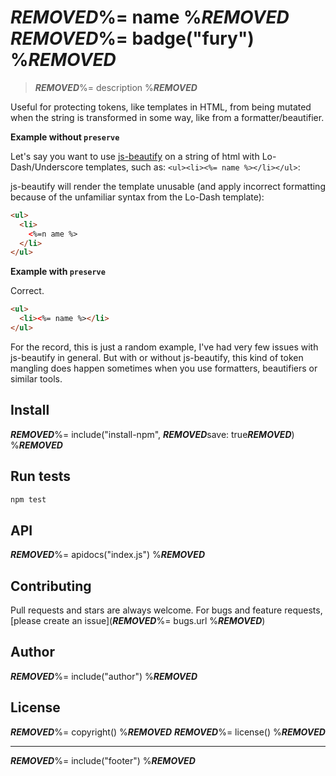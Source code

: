 # ***REMOVED***%= name %***REMOVED*** ***REMOVED***%= badge("fury") %***REMOVED***

> ***REMOVED***%= description %***REMOVED***

Useful for protecting tokens, like templates in HTML, from being mutated when the string is transformed in some way, like from a formatter/beautifier.

**Example without `preserve`**

Let's say you want to use [js-beautify] on a string of html with Lo-Dash/Underscore templates, such as: `<ul><li><%= name %></li></ul>`:

js-beautify will render the template unusable (and apply incorrect formatting because of the unfamiliar syntax from the Lo-Dash template):

```html
<ul>
  <li>
    <%=n ame %>
  </li>
</ul>
```

**Example with `preserve`**

Correct.

```html
<ul>
  <li><%= name %></li>
</ul>
```

For the record, this is just a random example, I've had very few issues with js-beautify in general. But with or without js-beautify, this kind of token mangling does happen sometimes when you use formatters, beautifiers or similar tools.

## Install
***REMOVED***%= include("install-npm", ***REMOVED***save: true***REMOVED***) %***REMOVED***

## Run tests

```bash
npm test
```

## API
***REMOVED***%= apidocs("index.js") %***REMOVED***

## Contributing
Pull requests and stars are always welcome. For bugs and feature requests, [please create an issue](***REMOVED***%= bugs.url %***REMOVED***)

## Author
***REMOVED***%= include("author") %***REMOVED***

## License
***REMOVED***%= copyright() %***REMOVED***
***REMOVED***%= license() %***REMOVED***

***

***REMOVED***%= include("footer") %***REMOVED***

[js-beautify]: https://github.com/beautify-web/js-beautify